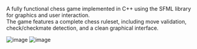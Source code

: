 A fully functional chess game implemented in C++ using the SFML library for graphics and user interaction. 
<br> The game features a complete chess ruleset, including move validation, check/checkmate detection, and a clean graphical interface.

![image](https://github.com/user-attachments/assets/e716ad39-dfb0-40ee-b252-3a1db77f0143)
![image](https://github.com/user-attachments/assets/3c09fcb5-0538-4dbf-8aef-20ca74b353ea)
